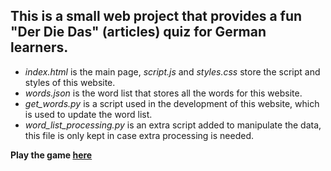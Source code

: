 ## This is a small web project that provides a fun "Der Die Das" (articles) quiz for German learners.

- *index.html* is the main page, *script.js* and *styles.css* store the script and styles of this website.
- *words.json* is the word list that stores all the words for this website.
- *get_words.py* is a script used in the development of this website, which is used to update the word list.
- *word_list_processing.py* is an extra script added to manipulate the data, this file is only kept in case extra processing is needed.

**Play the game [here](https://leonlong.space/German-Article/)**
